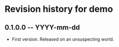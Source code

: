 # Revision history for demo

## 0.1.0.0  -- YYYY-mm-dd

* First version. Released on an unsuspecting world.
